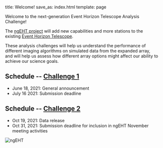 title: Welcome!
save_as: index.html
template: page

Welcome to the next-generation Event Horizon Telescope Analysis Challenge!

The [ngEHT project](https://www.ngeht.org) will add new capabilities and more stations to the existing
[Event Horizon Telescope](https://eventhorizontelescope.org/).

These analysis challenges will help us understand the performance of
different imaging algorithms on simulated data from the expanded
array, and will help us assess how different array options might
affect our ability to achieve our science goals.

## Schedule -- [Challenge 1]({filename}challenge1.md)

- June 18, 2021: General announcement
- July 16 2021: Submission deadline

## Schedule -- [Challenge 2]({filename}challenge2.md)

- Oct 19, 2021: Data release
- Oct 31, 2021: Submission deadline for inclusion in ngEHT November meeting activities

![ngEHT](../static/Semifinal_Logo_White_Symbol.jpeg)
